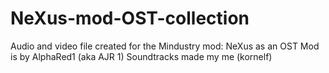 # NeXus-mod-OST-collection
Audio and video file created for the Mindustry mod: NeXus as an OST
Mod is by AlphaRed1 (aka AJR 1)
Soundtracks made my me (kornelf)
